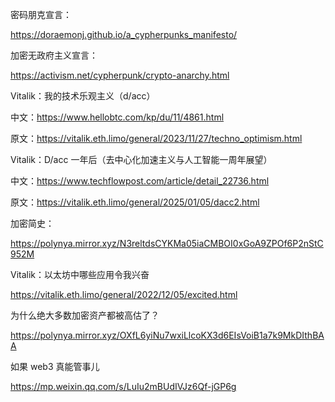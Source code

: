 密码朋克宣言：

https://doraemonj.github.io/a_cypherpunks_manifesto/

加密无政府主义宣言：

https://activism.net/cypherpunk/crypto-anarchy.html

Vitalik：我的技术乐观主义（d/acc）

中文：https://www.hellobtc.com/kp/du/11/4861.html

原文：https://vitalik.eth.limo/general/2023/11/27/techno_optimism.html

Vitalik：D/acc 一年后（去中心化加速主义与人工智能一周年展望）

中文：https://www.techflowpost.com/article/detail_22736.html

原文：https://vitalik.eth.limo/general/2025/01/05/dacc2.html

加密简史：

https://polynya.mirror.xyz/N3reltdsCYKMa05iaCMBOI0xGoA9ZPOf6P2nStC952M

Vitalik：以太坊中哪些应用令我兴奋

https://vitalik.eth.limo/general/2022/12/05/excited.html

为什么绝大多数加密资产都被高估了？

https://polynya.mirror.xyz/OXfL6yiNu7wxiLlcoKX3d6EIsVoiB1a7k9MkDIthBAA

如果 web3 真能管事儿

https://mp.weixin.qq.com/s/LuIu2mBUdIVJz6Qf-jGP6g
